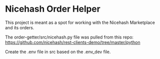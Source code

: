 # Nicehash Order Helper
This project is meant as a spot for working with the Nicehash Marketplace and its orders.

The order-getter/src/nicehash.py file was pulled from this repo: https://github.com/nicehash/rest-clients-demo/tree/master/python

Create the .env file in src based on the .env_dev file.